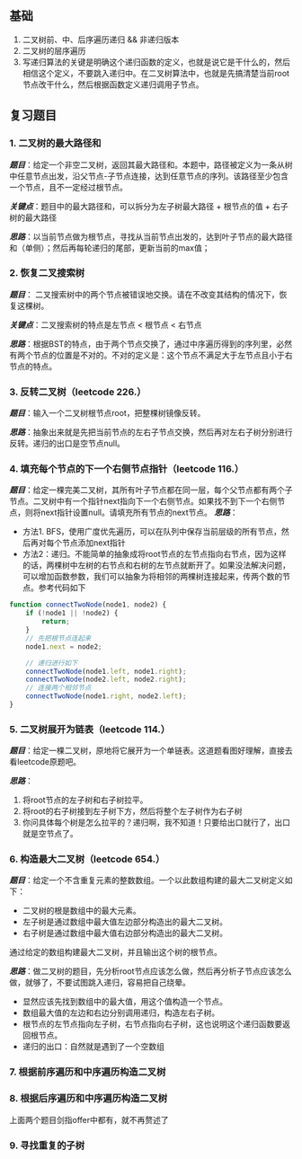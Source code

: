 ## 基础
1. 二叉树前、中、后序遍历递归 && 非递归版本
2. 二叉树的层序遍历
3. 写递归算法的关键是明确这个递归函数的定义，也就是说它是干什么的，然后相信这个定义，不要跳入递归中。在二叉树算法中，也就是先搞清楚当前root节点改干什么，然后根据函数定义递归调用子节点。

## 复习题目
### 1. 二叉树的最大路径和  
***题目***：给定一个非空二叉树，返回其最大路径和。本题中，路径被定义为一条从树中任意节点出发，沿父节点-子节点连接，达到任意节点的序列。该路径至少包含一个节点，且不一定经过根节点。

***关键点***：题目中的最大路径和，可以拆分为左子树最大路径 + 根节点的值 + 右子树的最大路径

***思路***：以当前节点做为根节点，寻找从当前节点出发的，达到叶子节点的最大路径和（单侧）；然后再每轮递归的尾部，更新当前的max值；

### 2. 恢复二叉搜索树  
***题目***： 二叉搜索树中的两个节点被错误地交换。请在不改变其结构的情况下，恢复这棵树。

***关键点***：二叉搜索树的特点是左节点 < 根节点 < 右节点

***思路***：根据BST的特点，由于两个节点交换了，通过中序遍历得到的序列里，必然有两个节点的位置是不对的。不对的定义是：这个节点不满足大于左节点且小于右节点的特点。

### 3. 反转二叉树（leetcode 226.）
***题目***：输入一个二叉树根节点root，把整棵树镜像反转。

***思路***：抽象出来就是先把当前节点的左右子节点交换，然后再对左右子树分别进行反转。递归的出口是空节点null。

### 4. 填充每个节点的下一个右侧节点指针（leetcode 116.）
***题目***：给定一棵完美二叉树，其所有叶子节点都在同一层，每个父节点都有两个子节点。二叉树中有一个指针next指向下一个右侧节点。如果找不到下一个右侧节点，则将next指针设置null。请填充所有节点的next节点。
***思路***：
- 方法1. BFS，使用广度优先遍历，可以在队列中保存当前层级的所有节点，然后再对每个节点添加next指针
- 方法2：递归。不能简单的抽象成将root节点的左节点指向右节点，因为这样的话，两棵树中左树的右节点和右树的左节点就断开了。如果没法解决问题，可以增加函数参数，我们可以抽象为将相邻的两棵树连接起来，传两个数的节点。参考代码如下
```js
function connectTwoNode(node1, node2) {
    if (!node1 || !node2) {
        return;
    }
    // 先把根节点连起来
    node1.next = node2;

    // 递归进行如下
    connectTwoNode(node1.left, node1.right);
    connectTwoNode(node2.left, node2.right);
    // 连接两个相邻节点
    connectTwoNode(node1.right, node2.left);
}

```

### 5. 二叉树展开为链表（leetcode 114.）
***题目***：给定一棵二叉树，原地将它展开为一个单链表。这道题看图好理解，直接去看leetcode原题吧。

***思路***：

1. 将root节点的左子树和右子树拉平。
2. 将root的右子树接到左子树下方，然后将整个左子树作为右子树
3. 你问具体每个树是怎么拉平的？递归啊，我不知道！只要给出口就行了，出口就是空节点了。

### 6. 构造最大二叉树（leetcode 654.）
***题目***：给定一个不含重复元素的整数数组。一个以此数组构建的最大二叉树定义如下：
- 二叉树的根是数组中的最大元素。
- 左子树是通过数组中最大值左边部分构造出的最大二叉树。
- 右子树是通过数组中最大值右边部分构造出的最大二叉树。

通过给定的数组构建最大二叉树，并且输出这个树的根节点。

***思路***：做二叉树的题目，先分析root节点应该怎么做，然后再分析子节点应该怎么做，就够了，不要试图跳入递归，容易把自己绕晕。   
- 显然应该先找到数组中的最大值，用这个值构造一个节点。
- 数组最大值的左边和右边分别调用递归，构造左右子树。
- 根节点的左节点指向左子树，右节点指向右子树，这也说明这个递归函数要返回根节点。
- 递归的出口：自然就是遇到了一个空数组

### 7. 根据前序遍历和中序遍历构造二叉树
### 8. 根据后序遍历和中序遍历构造二叉树
上面两个题目剑指offer中都有，就不再赘述了


### 9. 寻找重复的子树